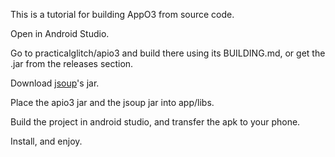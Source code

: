 This is a tutorial for building AppO3 from source code.

Open in Android Studio.

Go to practicalglitch/apio3 and build there using its BUILDING.md, or get the .jar from the releases section.

Download [jsoup](https://jsoup.org/download)'s jar.

Place the apio3 jar and the jsoup jar into app/libs.

Build the project in android studio, and transfer the apk to your phone.

Install, and enjoy.
